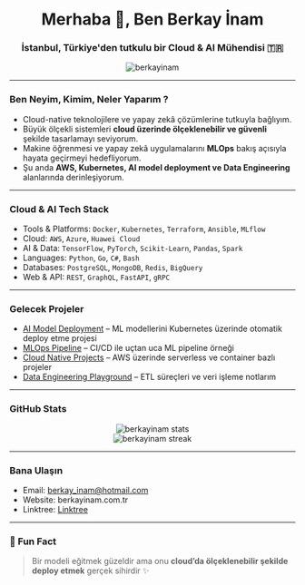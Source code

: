 <h1 align="center">Merhaba 👋, Ben Berkay İnam</h1>
<h3 align="center">İstanbul, Türkiye'den tutkulu bir Cloud & AI Mühendisi 🇹🇷</h3>

<p align="center">
  <img src="https://komarev.com/ghpvc/?username=berkayinam&label=Profile%20views&color=0e75b6&style=flat" alt="berkayinam" />
</p>

---

### Ben Neyim, Kimim, Neler Yaparım ?

- Cloud-native teknolojilere ve yapay zekâ çözümlerine tutkuyla bağlıyım.  
- Büyük ölçekli sistemleri **cloud üzerinde ölçeklenebilir ve güvenli** şekilde tasarlamayı seviyorum.  
- Makine öğrenmesi ve yapay zekâ uygulamalarını **MLOps** bakış açısıyla hayata geçirmeyi hedefliyorum.  
- Şu anda **AWS, Kubernetes, AI model deployment ve Data Engineering** alanlarında derinleşiyorum.  

---

### Cloud & AI Tech Stack

- Tools & Platforms: `Docker`, `Kubernetes`, `Terraform`, `Ansible`, `MLflow`
- Cloud: `AWS`, `Azure`, `Huawei Cloud`
- AI & Data: `TensorFlow`, `PyTorch`, `Scikit-Learn`, `Pandas`, `Spark`
- Languages: `Python`, `Go`, `C#`, `Bash`
- Databases: `PostgreSQL`, `MongoDB`, `Redis`, `BigQuery`
- Web & API: `REST`, `GraphQL`, `FastAPI`, `gRPC`

---

### Gelecek Projeler

- [AI Model Deployment](https://github.com/berkayinam) – ML modellerini Kubernetes üzerinde otomatik deploy etme projesi  
- [MLOps Pipeline](https://github.com/berkayinam) – CI/CD ile uçtan uca ML pipeline örneği  
- [Cloud Native Projects](https://github.com/berkayinam) – AWS üzerinde serverless ve container bazlı projeler  
- [Data Engineering Playground](https://github.com/berkayinam) – ETL süreçleri ve veri işleme notlarım  

---

### GitHub Stats

<p align="center">
  <img src="https://github-readme-stats.vercel.app/api?username=berkayinam&show_icons=true&theme=tokyonight" alt="berkayinam stats" />
  <br/>
  <img src="https://github-readme-streak-stats.herokuapp.com/?user=berkayinam&theme=tokyonight" alt="berkayinam streak" />
</p>

---

### Bana Ulaşın

- Email: berkay_inam@hotmail.com  
- Website: berkayinam.com.tr  
- Linktree: [Linktree](https://linktr.ee/berkayinam)  

---

### 🐳 Fun Fact

> Bir modeli eğitmek güzeldir ama onu **cloud’da ölçeklenebilir şekilde deploy etmek** gerçek sihirdir ✨
